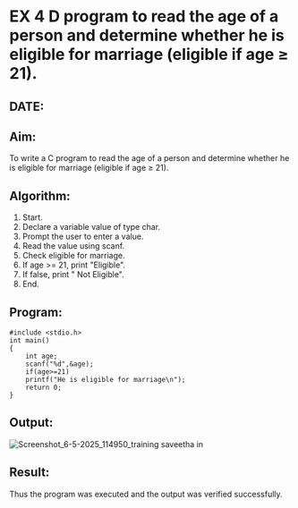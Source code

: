 # EX 4 D program to read the age of a person and determine whether he is eligible for marriage (eligible if age ≥ 21).
## DATE:
## Aim:
To write a C program to read the age of a person and determine whether he is eligible for marriage (eligible if age ≥ 21).

## Algorithm:
1. Start. 
2. Declare a variable value of type char. 
3. Prompt the user to enter a value. 
4. Read the value using scanf. 
5. Check eligible for marriage. 
6. If age >= 21, print "Eligible". 
7. If false, print " Not Eligible". 
8. End.  

## Program:
```
#include <stdio.h>
int main()
{
    int age;
    scanf("%d",&age);
    if(age>=21)
    printf("He is eligible for marriage\n");
    return 0;   
}
```
## Output:
![Screenshot_6-5-2025_114950_training saveetha in](https://github.com/user-attachments/assets/7a58f5a5-7c60-401f-bfbc-16b710cdfff4)

## Result:
Thus the program was executed and the output was verified successfully.
